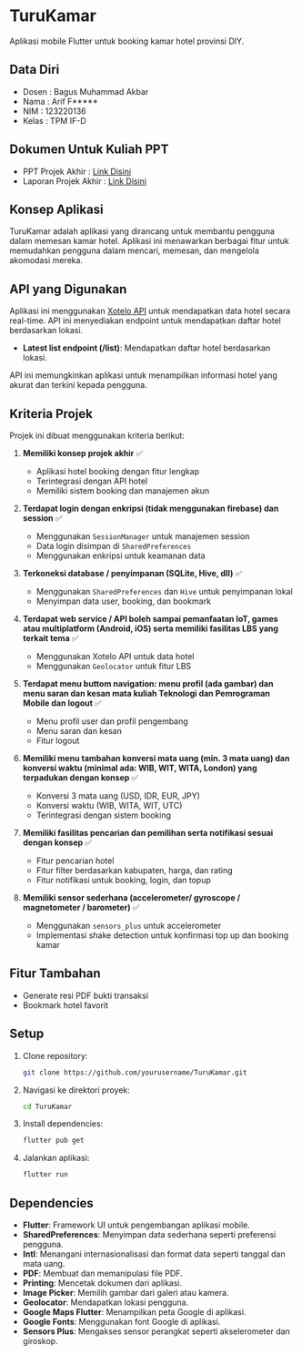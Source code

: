 # TuruKamar
Aplikasi mobile Flutter untuk booking kamar hotel provinsi DIY.

## Data Diri

- Dosen : Bagus Muhammad Akbar
- Nama : Arif F*****
- NIM : 123220136
- Kelas : TPM IF-D

## Dokumen Untuk Kuliah PPT

- PPT Projek Akhir : [Link Disini](https://www.canva.com)
- Laporan Projek Akhir : [Link Disini](https://docs.google.com/document/d/18eAxOyaWCwpzyZIK1w-eFOn4QVmLglc8vPEDpYtzKxs/edit?usp=sharing)

## Konsep Aplikasi

TuruKamar adalah aplikasi yang dirancang untuk membantu pengguna dalam memesan kamar hotel. Aplikasi ini menawarkan berbagai fitur untuk memudahkan pengguna dalam mencari, memesan, dan mengelola akomodasi mereka.

## API yang Digunakan

Aplikasi ini menggunakan [Xotelo API](https://xotelo.com/#endpoint-search) untuk mendapatkan data hotel secara real-time. API ini menyediakan endpoint untuk mendapatkan daftar hotel berdasarkan lokasi.

- **Latest list endpoint (/list)**: Mendapatkan daftar hotel berdasarkan lokasi.

API ini memungkinkan aplikasi untuk menampilkan informasi hotel yang akurat dan terkini kepada pengguna.


## Kriteria Projek

Projek ini dibuat menggunakan kriteria berikut:

1. **Memiliki konsep projek akhir** ✅
   - Aplikasi hotel booking dengan fitur lengkap
   - Terintegrasi dengan API hotel
   - Memiliki sistem booking dan manajemen akun

2. **Terdapat login dengan enkripsi (tidak menggunakan firebase) dan session** ✅
   - Menggunakan `SessionManager` untuk manajemen session
   - Data login disimpan di `SharedPreferences`
   - Menggunakan enkripsi untuk keamanan data

3. **Terkoneksi database / penyimpanan (SQLite, Hive, dll)** ✅
   - Menggunakan `SharedPreferences` dan `Hive` untuk penyimpanan lokal
   - Menyimpan data user, booking, dan bookmark

4. **Terdapat web service / API boleh sampai pemanfaatan IoT, games atau multiplatform (Android, iOS) serta memiliki fasilitas LBS yang terkait tema** ✅
   - Menggunakan Xotelo API untuk data hotel
   - Menggunakan `Geolocator` untuk fitur LBS

5. **Terdapat menu buttom navigation: menu profil (ada gambar) dan menu saran dan kesan mata kuliah Teknologi dan Pemrograman Mobile dan logout** ✅
   - Menu profil user dan profil pengembang
   - Menu saran dan kesan
   - Fitur logout

6. **Memiliki menu tambahan konversi mata uang (min. 3 mata uang) dan konversi waktu (minimal ada: WIB, WIT, WITA, London) yang terpadukan dengan konsep** ✅
   - Konversi 3 mata uang (USD, IDR, EUR, JPY)
   - Konversi waktu (WIB, WITA, WIT, UTC)
   - Terintegrasi dengan sistem booking

7. **Memiliki fasilitas pencarian dan pemilihan serta notifikasi sesuai dengan konsep** ✅
   - Fitur pencarian hotel
   - Fitur filter berdasarkan kabupaten, harga, dan rating
   - Fitur notifikasi untuk booking, login, dan topup

8. **Memiliki sensor sederhana (accelerometer/ gyroscope / magnetometer / barometer)** ✅
   - Menggunakan `sensors_plus` untuk accelerometer
   - Implementasi shake detection untuk konfirmasi top up dan booking kamar

## Fitur Tambahan
  - Generate resi PDF bukti transaksi
  - Bookmark hotel favorit


## Setup

1. Clone repository:
   ```bash
   git clone https://github.com/yourusername/TuruKamar.git
   ```

2. Navigasi ke direktori proyek:
   ```bash
   cd TuruKamar
   ```

3. Install dependencies:
   ```bash
   flutter pub get
   ```

4. Jalankan aplikasi:
   ```bash
   flutter run
   ```

## Dependencies

- **Flutter**: Framework UI untuk pengembangan aplikasi mobile.
- **SharedPreferences**: Menyimpan data sederhana seperti preferensi pengguna.
- **Intl**: Menangani internasionalisasi dan format data seperti tanggal dan mata uang.
- **PDF**: Membuat dan memanipulasi file PDF.
- **Printing**: Mencetak dokumen dari aplikasi.
- **Image Picker**: Memilih gambar dari galeri atau kamera.
- **Geolocator**: Mendapatkan lokasi pengguna.
- **Google Maps Flutter**: Menampilkan peta Google di aplikasi.
- **Google Fonts**: Menggunakan font Google di aplikasi.
- **Sensors Plus**: Mengakses sensor perangkat seperti akselerometer dan giroskop.

